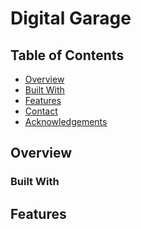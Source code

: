 # Digital Garage

## Table of Contents

- [Overview](#overview)
- [Built With](#built-with)
- [Features](#features)
- [Contact](#contact)
- [Acknowledgements](#acknowledgements)

## Overview

<!-- An application in which you can log the vehicles in your garage, being that they are either cars, trucks, or motorcycles.  You will also be able to choose, at random, a vehicle to take out for the day.
 -->

### Built With

<!-- JS, CSS, HTML -->

## Features

<!-- Random numbers, color, inputs, buttons.>

## Contact

<!-- donovan.ruebusch@student.swic.edu>

## Acknowledgements

<!-- I'd like to thank MDN for the help. >
